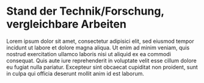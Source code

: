 # Stand der Technik/Forschung, vergleichbare Arbeiten

<!--
*   Darstellung relevanter Ansätze aus der Praxis bzw. Forschung
*   Einordnung und Bewertung der Konzepte und Lösungen in Bezug auf die Ziele der Arbeit

Umfang: typisch ca. 15% ... 20% der Arbeit
-->

Lorem ipsum dolor sit amet, consectetur adipisici elit, sed eiusmod tempor incidunt ut labore et dolore magna aliqua. Ut enim ad minim veniam, quis nostrud exercitation ullamco laboris nisi ut aliquid ex ea commodi consequat. Quis aute iure reprehenderit in voluptate velit esse cillum dolore eu fugiat nulla pariatur. Excepteur sint obcaecat cupiditat non proident, sunt in culpa qui officia deserunt mollit anim id est laborum.
